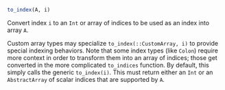 ```julia
to_index(A, i)
```

Convert index `i` to an `Int` or array of indices to be used as an index into array `A`.

Custom array types may specialize `to_index(::CustomArray, i)` to provide special indexing behaviors. Note that some index types (like `Colon`) require more context in order to transform them into an array of indices; those get converted in the more complicated `to_indices` function. By default, this simply calls the generic `to_index(i)`. This must return either an `Int` or an `AbstractArray` of scalar indices that are supported by `A`.
